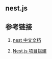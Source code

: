 ## nest.js

## 参考链接
1. [nest 中文文档](https://docs.nestjs.cn/6/introduction)

2. [Nest.js 项目搭建](https://www.jianshu.com/p/622ede9a2d81)